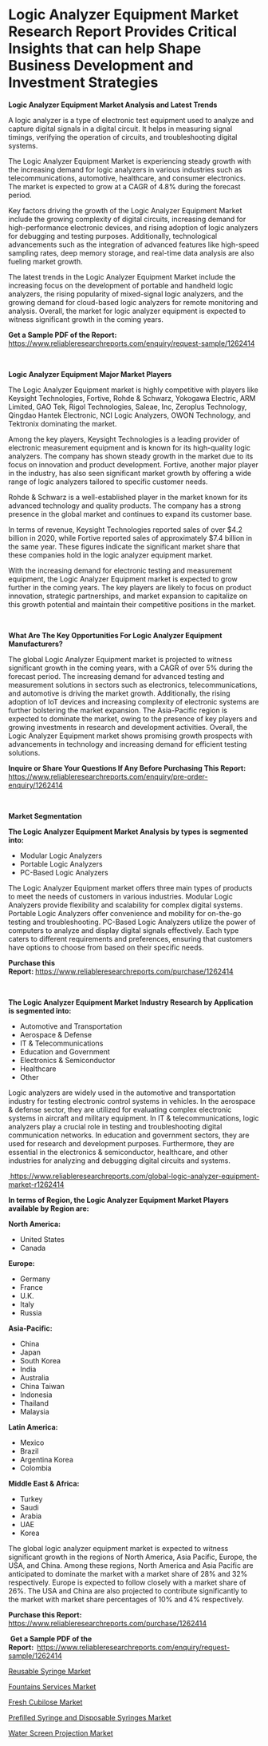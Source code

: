 <p><h1>Logic Analyzer Equipment Market Research Report Provides Critical Insights that can help Shape Business Development and Investment Strategies</h1></p><p><strong>Logic Analyzer Equipment Market Analysis and Latest Trends</strong></p>
<p><p>A logic analyzer is a type of electronic test equipment used to analyze and capture digital signals in a digital circuit. It helps in measuring signal timings, verifying the operation of circuits, and troubleshooting digital systems.</p><p>The Logic Analyzer Equipment Market is experiencing steady growth with the increasing demand for logic analyzers in various industries such as telecommunications, automotive, healthcare, and consumer electronics. The market is expected to grow at a CAGR of 4.8% during the forecast period.</p><p>Key factors driving the growth of the Logic Analyzer Equipment Market include the growing complexity of digital circuits, increasing demand for high-performance electronic devices, and rising adoption of logic analyzers for debugging and testing purposes. Additionally, technological advancements such as the integration of advanced features like high-speed sampling rates, deep memory storage, and real-time data analysis are also fueling market growth.</p><p>The latest trends in the Logic Analyzer Equipment Market include the increasing focus on the development of portable and handheld logic analyzers, the rising popularity of mixed-signal logic analyzers, and the growing demand for cloud-based logic analyzers for remote monitoring and analysis. Overall, the market for logic analyzer equipment is expected to witness significant growth in the coming years.</p></p>
<p><strong>Get a Sample PDF of the Report:&nbsp;</strong> <a href="https://www.reliableresearchreports.com/enquiry/request-sample/1262414">https://www.reliableresearchreports.com/enquiry/request-sample/1262414</a></p>
<p>&nbsp;</p>
<p><strong>Logic Analyzer Equipment Major Market Players</strong></p>
<p><p>The Logic Analyzer Equipment market is highly competitive with players like Keysight Technologies, Fortive, Rohde & Schwarz, Yokogawa Electric, ARM Limited, GAO Tek, Rigol Technologies, Saleae, Inc, Zeroplus Technology, Qingdao Hantek Electronic, NCI Logic Analyzers, OWON Technology, and Tektronix dominating the market.</p><p>Among the key players, Keysight Technologies is a leading provider of electronic measurement equipment and is known for its high-quality logic analyzers. The company has shown steady growth in the market due to its focus on innovation and product development. Fortive, another major player in the industry, has also seen significant market growth by offering a wide range of logic analyzers tailored to specific customer needs.</p><p>Rohde & Schwarz is a well-established player in the market known for its advanced technology and quality products. The company has a strong presence in the global market and continues to expand its customer base.</p><p>In terms of revenue, Keysight Technologies reported sales of over $4.2 billion in 2020, while Fortive reported sales of approximately $7.4 billion in the same year. These figures indicate the significant market share that these companies hold in the logic analyzer equipment market.</p><p>With the increasing demand for electronic testing and measurement equipment, the Logic Analyzer Equipment market is expected to grow further in the coming years. The key players are likely to focus on product innovation, strategic partnerships, and market expansion to capitalize on this growth potential and maintain their competitive positions in the market.</p></p>
<p>&nbsp;</p>
<p><strong>What Are The Key Opportunities For Logic Analyzer Equipment Manufacturers?</strong></p>
<p><p>The global Logic Analyzer Equipment market is projected to witness significant growth in the coming years, with a CAGR of over 5% during the forecast period. The increasing demand for advanced testing and measurement solutions in sectors such as electronics, telecommunications, and automotive is driving the market growth. Additionally, the rising adoption of IoT devices and increasing complexity of electronic systems are further bolstering the market expansion. The Asia-Pacific region is expected to dominate the market, owing to the presence of key players and growing investments in research and development activities. Overall, the Logic Analyzer Equipment market shows promising growth prospects with advancements in technology and increasing demand for efficient testing solutions.</p></p>
<p><strong>Inquire or Share Your Questions If Any Before Purchasing This Report:</strong> <a href="https://www.reliableresearchreports.com/enquiry/pre-order-enquiry/1262414">https://www.reliableresearchreports.com/enquiry/pre-order-enquiry/1262414</a></p>
<p>&nbsp;</p>
<p><strong>Market Segmentation</strong></p>
<p><strong>The Logic Analyzer Equipment Market Analysis by types is segmented into:</strong></p>
<p><ul><li>Modular Logic Analyzers</li><li>Portable Logic Analyzers</li><li>PC-Based Logic Analyzers</li></ul></p>
<p><p>The Logic Analyzer Equipment market offers three main types of products to meet the needs of customers in various industries. Modular Logic Analyzers provide flexibility and scalability for complex digital systems. Portable Logic Analyzers offer convenience and mobility for on-the-go testing and troubleshooting. PC-Based Logic Analyzers utilize the power of computers to analyze and display digital signals effectively. Each type caters to different requirements and preferences, ensuring that customers have options to choose from based on their specific needs.</p></p>
<p><strong>Purchase this Report:&nbsp;</strong><a href="https://www.reliableresearchreports.com/purchase/1262414">https://www.reliableresearchreports.com/purchase/1262414</a></p>
<p>&nbsp;</p>
<p><strong>The Logic Analyzer Equipment Market Industry Research by Application is segmented into:</strong></p>
<p><ul><li>Automotive and Transportation</li><li>Aerospace & Defense</li><li>IT & Telecommunications</li><li>Education and Government</li><li>Electronics & Semiconductor</li><li>Healthcare</li><li>Other</li></ul></p>
<p><p>Logic analyzers are widely used in the automotive and transportation industry for testing electronic control systems in vehicles. In the aerospace & defense sector, they are utilized for evaluating complex electronic systems in aircraft and military equipment. In IT & telecommunications, logic analyzers play a crucial role in testing and troubleshooting digital communication networks. In education and government sectors, they are used for research and development purposes. Furthermore, they are essential in the electronics & semiconductor, healthcare, and other industries for analyzing and debugging digital circuits and systems.</p></p>
<p><a href="https://www.reliableresearchreports.com/global-logic-analyzer-equipment-market-r1262414">&nbsp;https://www.reliableresearchreports.com/global-logic-analyzer-equipment-market-r1262414</a></p>
<p><strong>In terms of Region, the Logic Analyzer Equipment Market Players available by Region are:</strong></p>
<p>
    <p> <strong> North America: </strong>
        <ul>
            <li>United States</li>
            <li>Canada</li>
        </ul>
        </p> 
    <p> <strong> Europe: </strong>
        <ul>
            <li>Germany</li>
            <li>France</li>
            <li>U.K.</li>
            <li>Italy</li>
            <li>Russia</li>
        </ul>
        </p> 
    <p> <strong> Asia-Pacific: </strong>
        <ul>
            <li>China</li>
            <li>Japan</li>
            <li>South Korea</li>
            <li>India</li>
            <li>Australia</li>
            <li>China Taiwan</li>
            <li>Indonesia</li>
            <li>Thailand</li>
            <li>Malaysia</li>
        </ul>
        </p> 
    <p> <strong> Latin America: </strong>
        <ul>
            <li>Mexico</li>
            <li>Brazil</li>
            <li>Argentina Korea</li>
            <li>Colombia</li>
        </ul>
        </p> 
    <p> <strong> Middle East & Africa: </strong>
        <ul>
            <li>Turkey</li>
            <li>Saudi</li>
            <li>Arabia</li>
            <li>UAE</li>
            <li>Korea</li>
        </ul>
    </p>
    </p>
<p><p>The global logic analyzer equipment market is expected to witness significant growth in the regions of North America, Asia Pacific, Europe, the USA, and China. Among these regions, North America and Asia Pacific are anticipated to dominate the market with a market share of 28% and 32% respectively. Europe is expected to follow closely with a market share of 26%. The USA and China are also projected to contribute significantly to the market with market share percentages of 10% and 4% respectively.</p></p>
<p><strong>Purchase this Report: </strong><a href="https://www.reliableresearchreports.com/purchase/1262414">https://www.reliableresearchreports.com/purchase/1262414</a></p>
<p>&nbsp;<strong>Get a Sample PDF of the Report:&nbsp;&nbsp;</strong><a href="https://www.reliableresearchreports.com/enquiry/request-sample/1262414">https://www.reliableresearchreports.com/enquiry/request-sample/1262414</a></p>
<p><strong></strong></p>
<p><p><a href="https://github.com/BraidenLucas2019/Market-Research-Report-List-1/blob/main/reusable-syringe-market.md">Reusable Syringe Market</a></p><p><a href="https://issuu.com/reportprime-2/docs/fountains-services-market-size-2030.pptx">Fountains Services Market</a></p><p><a href="https://www.linkedin.com/pulse/fresh-cubilose-market-size-growing-cagr-118-report-covers-5hh5e">Fresh Cubilose Market</a></p><p><a href="https://github.com/Gilanghao0/Market-Research-Report-List-1/blob/main/prefilled-syringe-and-disposable-syringes-market.md">Prefilled Syringe and Disposable Syringes Market</a></p><p><a href="https://issuu.com/reportprime-2/docs/water-screen-projection-market-size-2030.pptx">Water Screen Projection Market</a></p></p>